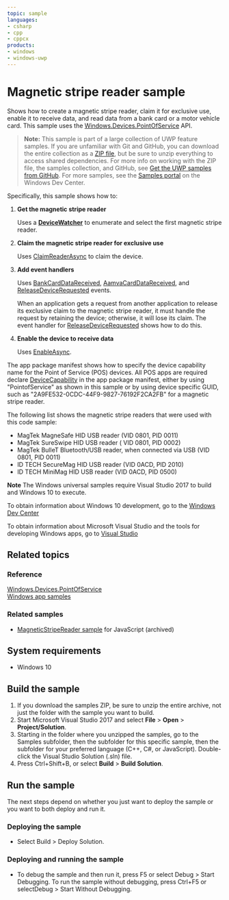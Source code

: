 ```yaml
---
topic: sample
languages:
- csharp
- cpp
- cppcx
products:
- windows
- windows-uwp
---
```


<!---
  category: DevicesSensorsAndPower
  samplefwlink: http://go.microsoft.com/fwlink/p/?LinkId=620017
--->

# Magnetic stripe reader sample

Shows how to create a magnetic stripe reader, claim it for exclusive use, enable it to receive data, and read data from a bank card or a motor vehicle card. 
This sample uses the [Windows.Devices.PointOfService](http://msdn.microsoft.com/library/windows/apps/dn298071) API.

> **Note:** This sample is part of a large collection of UWP feature samples. 
> If you are unfamiliar with Git and GitHub, you can download the entire collection as a 
> [ZIP file](https://github.com/Microsoft/Windows-universal-samples/archive/master.zip), but be 
> sure to unzip everything to access shared dependencies. For more info on working with the ZIP file, 
> the samples collection, and GitHub, see [Get the UWP samples from GitHub](https://aka.ms/ovu2uq). 
> For more samples, see the [Samples portal](https://aka.ms/winsamples) on the Windows Dev Center. 

Specifically, this sample shows how to:

1.  **Get the magnetic stripe reader**

    Uses a [**DeviceWatcher**](https://docs.microsoft.com/uwp/api/Windows.Devices.Enumeration.DeviceWatcher)
    to enumerate and select the first magnetic stripe reader.

2.  **Claim the magnetic stripe reader for exclusive use**

    Uses [ClaimReaderAsync](http://msdn.microsoft.com/library/windows/apps/dn297979) to claim the device.

3.  **Add event handlers**

    Uses [BankCardDataReceived](http://msdn.microsoft.com/library/windows/apps/dn278599), [AamvaCardDataReceived](http://msdn.microsoft.com/library/windows/apps/dn278595), and [ReleaseDeviceRequested](http://msdn.microsoft.com/library/windows/apps/dn278626) events.

    When an application gets a request from another application to release its exclusive claim to the magnetic stripe reader, it must handle the request by retaining the device; otherwise, it will lose its claim. The event handler for [ReleaseDeviceRequested](http://msdn.microsoft.com/library/windows/apps/dn278626) shows how to do this.

4.  **Enable the device to receive data**

    Uses [EnableAsync](http://msdn.microsoft.com/library/windows/apps/dn278612).

The app package manifest shows how to specify the device capability name for the Point of Service (POS) devices. All POS apps are required declare [DeviceCapability](http://msdn.microsoft.com/library/windows/apps/br211430) in the app package manifest, either by using "PointofService" as shown in this sample or by using device specific GUID, such as "2A9FE532-0CDC-44F9-9827-76192F2CA2FB" for a magnetic stripe reader.

The following list shows the magnetic stripe readers that were used with this code sample:

-   MagTek MagneSafe HID USB reader (VID 0801, PID 0011)
-   MagTek SureSwipe HID USB reader ( VID 0801, PID 0002)
-   MagTek BulleT Bluetooth/USB reader, when connected via USB (VID 0801, PID 0011)
-   ID TECH SecureMag HID USB reader (VID 0ACD, PID 2010)
-   ID TECH MiniMag HID USB reader (VID 0ACD, PID 0500)

**Note** The Windows universal samples require Visual Studio 2017 to build and Windows 10 to execute.
 
To obtain information about Windows 10 development, go to the [Windows Dev Center](http://go.microsoft.com/fwlink/?LinkID=532421)

To obtain information about Microsoft Visual Studio and the tools for developing Windows apps, go to [Visual Studio](http://go.microsoft.com/fwlink/?LinkID=532422)

## Related topics

### Reference

[Windows.Devices.PointOfService](http://msdn.microsoft.com/library/windows/apps/dn298071)  
[Windows app samples](http://go.microsoft.com/fwlink/p/?LinkID=227694)  

### Related samples

* [MagneticStripeReader sample](/archived/MagneticStripeReader/) for JavaScript (archived)

## System requirements

* Windows 10

## Build the sample

1. If you download the samples ZIP, be sure to unzip the entire archive, not just the folder with the sample you want to build. 
2. Start Microsoft Visual Studio 2017 and select **File** \> **Open** \> **Project/Solution**.
3. Starting in the folder where you unzipped the samples, go to the Samples subfolder, then the subfolder for this specific sample, then the subfolder for your preferred language (C++, C#, or JavaScript). Double-click the Visual Studio Solution (.sln) file.
4. Press Ctrl+Shift+B, or select **Build** \> **Build Solution**.

## Run the sample

The next steps depend on whether you just want to deploy the sample or you want to both deploy and run it.

### Deploying the sample

- Select Build > Deploy Solution. 

### Deploying and running the sample

- To debug the sample and then run it, press F5 or select Debug >  Start Debugging. To run the sample without debugging, press Ctrl+F5 or selectDebug > Start Without Debugging. 
